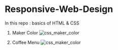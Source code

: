 # Responsive-Web-Design

In this repo : basics of HTML & CSS



1) Maker Color
![css_maker_color](https://github.com/AmauryMaros/Responsive-Web-Design/assets/15672213/2c2a1e4f-b3f1-463a-83af-45f5e31706e7)

2) Coffee Menu
![css_maker_color](https://github.com/AmauryMaros/Responsive-Web-Design/assets/15672213/f094cc12-3177-4985-99c6-54917732f1d1)

